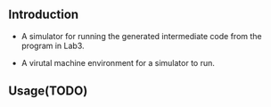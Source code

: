 ## Introduction

- A simulator for running the generated intermediate code from the program in Lab3.

- A virutal machine environment for a simulator to run. 

## Usage(TODO)
